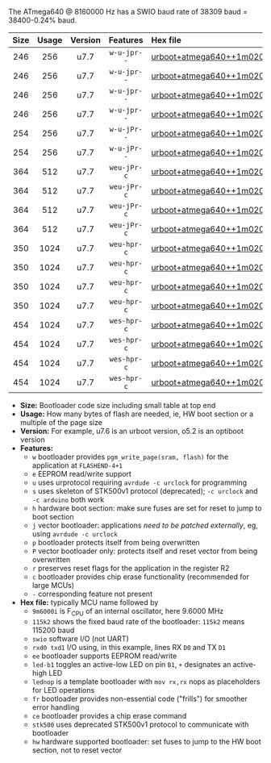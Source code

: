 The ATmega640 @ 8160000 Hz has a SWIO baud rate of 38309 baud = 38400-0.24% baud.

|Size|Usage|Version|Features|Hex file|
|:-:|:-:|:-:|:-:|:--|
|246|256|u7.7|`w-u-jpr--`|[urboot+atmega640++1m0200i++++4k8_swio_rxd2_txd3_led+b7.hex](https://raw.githubusercontent.com/stefanrueger/urboot.hex/main/mcus/atmega640/internal_oscillator/fint++1m0200_Hz/br++++4k8_bps/urboot+atmega640++1m0200i++++4k8_swio_rxd2_txd3_led+b7.hex)|
|246|256|u7.7|`w-u-jpr--`|[urboot+atmega640++1m0200i++++4k8_swio_rxd2_txd3_lednop.hex](https://raw.githubusercontent.com/stefanrueger/urboot.hex/main/mcus/atmega640/internal_oscillator/fint++1m0200_Hz/br++++4k8_bps/urboot+atmega640++1m0200i++++4k8_swio_rxd2_txd3_lednop.hex)|
|246|256|u7.7|`w-u-jpr--`|[urboot+atmega640++1m0200i++++4k8_swio_rxe0_txe1_led+b7.hex](https://raw.githubusercontent.com/stefanrueger/urboot.hex/main/mcus/atmega640/internal_oscillator/fint++1m0200_Hz/br++++4k8_bps/urboot+atmega640++1m0200i++++4k8_swio_rxe0_txe1_led+b7.hex)|
|246|256|u7.7|`w-u-jpr--`|[urboot+atmega640++1m0200i++++4k8_swio_rxe0_txe1_lednop.hex](https://raw.githubusercontent.com/stefanrueger/urboot.hex/main/mcus/atmega640/internal_oscillator/fint++1m0200_Hz/br++++4k8_bps/urboot+atmega640++1m0200i++++4k8_swio_rxe0_txe1_lednop.hex)|
|254|256|u7.7|`w-u-jPr--`|[urboot+atmega640++1m0200i++++4k8_swio_rxd2_txd3.hex](https://raw.githubusercontent.com/stefanrueger/urboot.hex/main/mcus/atmega640/internal_oscillator/fint++1m0200_Hz/br++++4k8_bps/urboot+atmega640++1m0200i++++4k8_swio_rxd2_txd3.hex)|
|254|256|u7.7|`w-u-jPr--`|[urboot+atmega640++1m0200i++++4k8_swio_rxe0_txe1.hex](https://raw.githubusercontent.com/stefanrueger/urboot.hex/main/mcus/atmega640/internal_oscillator/fint++1m0200_Hz/br++++4k8_bps/urboot+atmega640++1m0200i++++4k8_swio_rxe0_txe1.hex)|
|364|512|u7.7|`weu-jPr-c`|[urboot+atmega640++1m0200i++++4k8_swio_rxd2_txd3_ee_led+b7_fr_ce.hex](https://raw.githubusercontent.com/stefanrueger/urboot.hex/main/mcus/atmega640/internal_oscillator/fint++1m0200_Hz/br++++4k8_bps/urboot+atmega640++1m0200i++++4k8_swio_rxd2_txd3_ee_led+b7_fr_ce.hex)|
|364|512|u7.7|`weu-jPr-c`|[urboot+atmega640++1m0200i++++4k8_swio_rxd2_txd3_ee_lednop_fr_ce.hex](https://raw.githubusercontent.com/stefanrueger/urboot.hex/main/mcus/atmega640/internal_oscillator/fint++1m0200_Hz/br++++4k8_bps/urboot+atmega640++1m0200i++++4k8_swio_rxd2_txd3_ee_lednop_fr_ce.hex)|
|364|512|u7.7|`weu-jPr-c`|[urboot+atmega640++1m0200i++++4k8_swio_rxe0_txe1_ee_led+b7_fr_ce.hex](https://raw.githubusercontent.com/stefanrueger/urboot.hex/main/mcus/atmega640/internal_oscillator/fint++1m0200_Hz/br++++4k8_bps/urboot+atmega640++1m0200i++++4k8_swio_rxe0_txe1_ee_led+b7_fr_ce.hex)|
|364|512|u7.7|`weu-jPr-c`|[urboot+atmega640++1m0200i++++4k8_swio_rxe0_txe1_ee_lednop_fr_ce.hex](https://raw.githubusercontent.com/stefanrueger/urboot.hex/main/mcus/atmega640/internal_oscillator/fint++1m0200_Hz/br++++4k8_bps/urboot+atmega640++1m0200i++++4k8_swio_rxe0_txe1_ee_lednop_fr_ce.hex)|
|350|1024|u7.7|`weu-hpr-c`|[urboot+atmega640++1m0200i++++4k8_swio_rxd2_txd3_ee_led+b7_fr_ce_hw.hex](https://raw.githubusercontent.com/stefanrueger/urboot.hex/main/mcus/atmega640/internal_oscillator/fint++1m0200_Hz/br++++4k8_bps/urboot+atmega640++1m0200i++++4k8_swio_rxd2_txd3_ee_led+b7_fr_ce_hw.hex)|
|350|1024|u7.7|`weu-hpr-c`|[urboot+atmega640++1m0200i++++4k8_swio_rxd2_txd3_ee_lednop_fr_ce_hw.hex](https://raw.githubusercontent.com/stefanrueger/urboot.hex/main/mcus/atmega640/internal_oscillator/fint++1m0200_Hz/br++++4k8_bps/urboot+atmega640++1m0200i++++4k8_swio_rxd2_txd3_ee_lednop_fr_ce_hw.hex)|
|350|1024|u7.7|`weu-hpr-c`|[urboot+atmega640++1m0200i++++4k8_swio_rxe0_txe1_ee_led+b7_fr_ce_hw.hex](https://raw.githubusercontent.com/stefanrueger/urboot.hex/main/mcus/atmega640/internal_oscillator/fint++1m0200_Hz/br++++4k8_bps/urboot+atmega640++1m0200i++++4k8_swio_rxe0_txe1_ee_led+b7_fr_ce_hw.hex)|
|350|1024|u7.7|`weu-hpr-c`|[urboot+atmega640++1m0200i++++4k8_swio_rxe0_txe1_ee_lednop_fr_ce_hw.hex](https://raw.githubusercontent.com/stefanrueger/urboot.hex/main/mcus/atmega640/internal_oscillator/fint++1m0200_Hz/br++++4k8_bps/urboot+atmega640++1m0200i++++4k8_swio_rxe0_txe1_ee_lednop_fr_ce_hw.hex)|
|454|1024|u7.7|`wes-hpr-c`|[urboot+atmega640++1m0200i++++4k8_swio_rxd2_txd3_ee_led+b7_fr_ce_stk500_hw.hex](https://raw.githubusercontent.com/stefanrueger/urboot.hex/main/mcus/atmega640/internal_oscillator/fint++1m0200_Hz/br++++4k8_bps/urboot+atmega640++1m0200i++++4k8_swio_rxd2_txd3_ee_led+b7_fr_ce_stk500_hw.hex)|
|454|1024|u7.7|`wes-hpr-c`|[urboot+atmega640++1m0200i++++4k8_swio_rxd2_txd3_ee_lednop_fr_ce_stk500_hw.hex](https://raw.githubusercontent.com/stefanrueger/urboot.hex/main/mcus/atmega640/internal_oscillator/fint++1m0200_Hz/br++++4k8_bps/urboot+atmega640++1m0200i++++4k8_swio_rxd2_txd3_ee_lednop_fr_ce_stk500_hw.hex)|
|454|1024|u7.7|`wes-hpr-c`|[urboot+atmega640++1m0200i++++4k8_swio_rxe0_txe1_ee_led+b7_fr_ce_stk500_hw.hex](https://raw.githubusercontent.com/stefanrueger/urboot.hex/main/mcus/atmega640/internal_oscillator/fint++1m0200_Hz/br++++4k8_bps/urboot+atmega640++1m0200i++++4k8_swio_rxe0_txe1_ee_led+b7_fr_ce_stk500_hw.hex)|
|454|1024|u7.7|`wes-hpr-c`|[urboot+atmega640++1m0200i++++4k8_swio_rxe0_txe1_ee_lednop_fr_ce_stk500_hw.hex](https://raw.githubusercontent.com/stefanrueger/urboot.hex/main/mcus/atmega640/internal_oscillator/fint++1m0200_Hz/br++++4k8_bps/urboot+atmega640++1m0200i++++4k8_swio_rxe0_txe1_ee_lednop_fr_ce_stk500_hw.hex)|

- **Size:** Bootloader code size including small table at top end
- **Usage:** How many bytes of flash are needed, ie, HW boot section or a multiple of the page size
- **Version:** For example, u7.6 is an urboot version, o5.2 is an optiboot version
- **Features:**
  + `w` bootloader provides `pgm_write_page(sram, flash)` for the application at `FLASHEND-4+1`
  + `e` EEPROM read/write support
  + `u` uses urprotocol requiring `avrdude -c urclock` for programming
  + `s` uses skeleton of STK500v1 protocol (deprecated); `-c urclock` and `-c arduino` both work
  + `h` hardware boot section: make sure fuses are set for reset to jump to boot section
  + `j` vector bootloader: applications *need to be patched externally*, eg, using `avrdude -c urclock`
  + `p` bootloader protects itself from being overwritten
  + `P` vector bootloader only: protects itself and reset vector from being overwritten
  + `r` preserves reset flags for the application in the register R2
  + `c` bootloader provides chip erase functionality (recommended for large MCUs)
  + `-` corresponding feature not present
- **Hex file:** typically MCU name followed by
  + `9m6000i` is F<sub>CPU</sub> of an internal oscillator, here 9.6000 MHz
  + `115k2` shows the fixed baud rate of the bootloader: `115k2` means 115200 baud
  + `swio` software I/O (not UART)
  + `rxd0 txd1` I/O using, in this example, lines RX `D0` and TX `D1`
  + `ee` bootloader supports EEPROM read/write
  + `led-b1` toggles an active-low LED on pin `B1`, `+` designates an active-high LED
  + `lednop` is a template bootloader with `mov rx,rx` nops as placeholders for LED operations
  + `fr` bootloader provides non-essential code ("frills") for smoother error handling
  + `ce` bootloader provides a chip erase command
  + `stk500` uses deprecated STK500v1 protocol to communicate with bootloader
  + `hw` hardware supported bootloader: set fuses to jump to the HW boot section, not to reset vector

